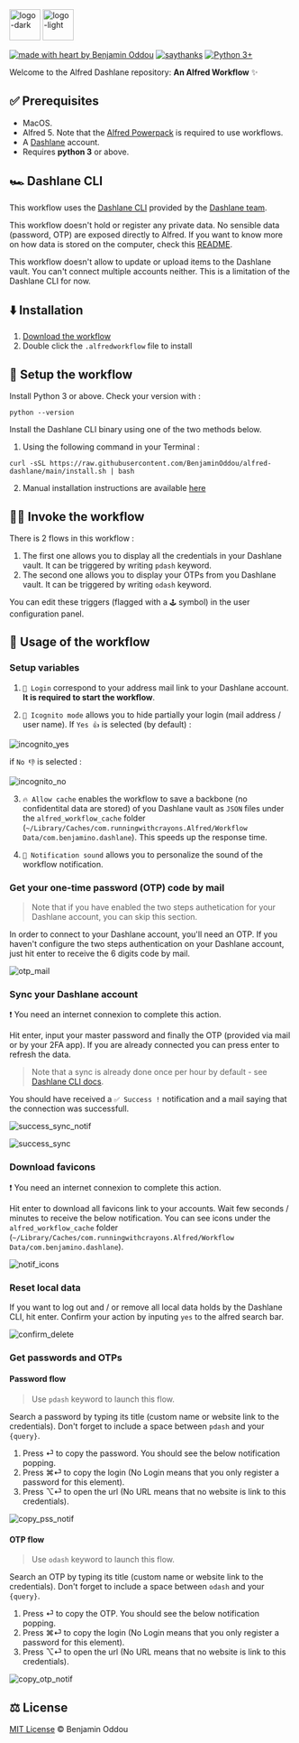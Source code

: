 <img src="public/icon_dark_mode.webp#gh-dark-mode-only" alt="logo-dark" height="55"/>
<img src="public/icon_light_mode.webp#gh-light-mode-only" alt="logo-light" height="55"/>

[![made with heart by Benjamin Oddou](https://img.shields.io/badge/made%20with%20%E2%99%A5%20by-benjamin%20oddou-2C697A.svg?style=flat)](https://github.com/BenjaminOddou)
[![saythanks](https://img.shields.io/badge/say-thanks-1D4E5E.svg?style=flat)](https://saythanks.io/to/BenjaminOddou)
[![Python 3+](https://img.shields.io/badge/python-3+-00191e.svg)](https://www.python.org/downloads/macos/)

Welcome to the Alfred Dashlane repository: **An Alfred Workflow** ✨

## ✅ Prerequisites

* MacOS.
* Alfred 5. Note that the [Alfred Powerpack](https://www.alfredapp.com/powerpack/) is required to use workflows.
* A [Dashlane](https://www.dashlane.com/fr) account.
* Requires **python 3** or above.

## 🏎️ Dashlane CLI

This workflow uses the [Dashlane CLI](https://github.com/Dashlane/dashlane-cli) provided by the [Dashlane team](https://github.com/Dashlane).

This workflow doesn't hold or register any private data. No sensible data (password, OTP) are exposed directly to Alfred. If you want to know more on how data is stored on the computer, check this [README](https://github.com/Dashlane/dashlane-cli/blob/master/src/crypto/README.md).

This workflow doesn't allow to update or upload items to the Dashlane vault. You can't connect multiple accounts neither. This is a limitation of the Dashlane CLI for now.

## ⬇️ Installation

1. [Download the workflow](https://github.com/BenjaminOddou/alfred-dashlane/releases/latest)
2. Double click the `.alfredworkflow` file to install

## 🧰 Setup the workflow

Install Python 3 or above. Check your version with :

```shell
python --version
```

Install the Dashlane CLI binary using one of the two methods below.

1. Using the following command in your Terminal :

```shell
curl -sSL https://raw.githubusercontent.com/BenjaminOddou/alfred-dashlane/main/install.sh | bash
```

2. Manual installation instructions are available [here](https://github.com/Dashlane/dashlane-cli#how-to-install-manually)

## 🧙‍♂️ Invoke the workflow

There is 2 flows in this workflow :

1. The first one allows you to display all the credentials in your Dashlane vault. It can be triggered by writing `pdash` keyword.
2. The second one allows you to display your OTPs from you Dashlane vault. It can be triggered by writing `odash` keyword.

You can edit these triggers (flagged with a `🕹️` symbol) in the user configuration panel.

## 🤖 Usage of the workflow

### Setup variables

1. `👤 Login` correspond to your address mail link to your Dashlane account. **It is required to start the workflow**.

2. `🫥 Icognito mode` allows you to hide partially your login (mail address / user name). If `Yes 👍` is selected (by default) :

![incognito_yes](public/incognito_yes.webp)

if `No 👎` is selected :

![incognito_no](public/incognito_no.webp)

3. `🔥 Allow cache` enables the workflow to save a backbone (no confidentital data are stored) of you Dashlane vault as `JSON` files under the `alfred_workflow_cache` folder (`~/Library/Caches/com.runningwithcrayons.Alfred/Workflow Data/com.benjamino.dashlane`). This speeds up the response time.

4. `🎷 Notification sound` allows you to personalize the sound of the workflow notification.

### Get your one-time password (OTP) code by mail

> Note that if you have enabled the two steps authetication for your Dashlane account, you can skip this section.

In order to connect to your Dashlane account, you'll need an OTP. If you haven't configure the two steps authentication on your Dashlane account, just hit enter to receive the 6 digits code by mail.

![otp_mail](public/otp_mail.webp)

### Sync your Dashlane account

❗ You need an internet connexion to complete this action.

Hit enter, input your master password and finally the OTP (provided via mail or by your 2FA app). If you are already connected you can press enter to refresh the data.

> Note that a sync is already done once per hour by default - see [Dashlane CLI docs](https://github.com/Dashlane/dashlane-cli).

You should have received a `✅ Success !` notification and a mail saying that the connection was successfull.

![success_sync_notif](public/success_sync_notif.webp)

![success_sync](public/success_sync.webp)

### Download favicons

❗ You need an internet connexion to complete this action.

Hit enter to download all favicons link to your accounts. Wait few seconds / minutes to receive the below notification. You can see icons under the `alfred_workflow_cache` folder (`~/Library/Caches/com.runningwithcrayons.Alfred/Workflow Data/com.benjamino.dashlane`).

![notif_icons](public/notif_icons.webp)

### Reset local data

If you want to log out and / or remove all local data holds by the Dashlane CLI, hit enter. Confirm your action by inputing `yes` to the alfred search bar.

![confirm_delete](public/confirm_delete.webp)

### Get passwords and OTPs

#### Password flow

> Use `pdash` keyword to launch this flow.

Search a password by typing its title (custom name or website link to the credentials). Don't forget to include a space between `pdash` and your `{query}`.

1. Press ⏎ to copy the password. You should see the below notification popping.
2. Press ⌘⏎ to copy the login (No Login means that you only register a password for this element).
3. Press ⌥⏎ to open the url (No URL means that no website is link to this credentials).

![copy_pss_notif](public/copy_pss_notif.webp)

#### OTP flow

> Use `odash` keyword to launch this flow.

Search an OTP by typing its title (custom name or website link to the credentials). Don't forget to include a space between `odash` and your `{query}`.

1. Press ⏎ to copy the OTP. You should see the below notification popping.
2. Press ⌘⏎ to copy the login (No Login means that you only register a password for this element).
3. Press ⌥⏎ to open the url (No URL means that no website is link to this credentials).

![copy_otp_notif](public/copy_otp_notif.webp)

## ⚖️ License

[MIT License](LICENSE) © Benjamin Oddou

